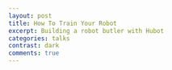 ```yaml
---
layout: post
title: How To Train Your Robot
excerpt: Building a robot butler with Hubot
categories: talks
contrast: dark
comments: true
---
```

